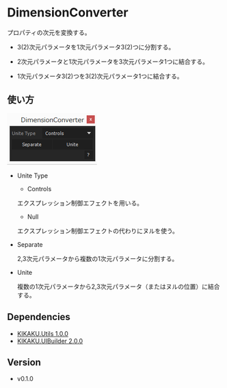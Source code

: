 # DimensionConverter

プロパティの次元を変換する。

- 3(2)次元パラメータを1次元パラメータ3(2)つに分割する。

- 2次元パラメータと1次元パラメータを3次元パラメータ1つに結合する。

- 1次元パラメータ3(2)つを3(2)次元パラメータ1つに結合する。

## 使い方

![UI](ui.png)

- Unite Type

	- Controls
	
	エクスプレッション制御エフェクトを用いる。
	
	- Null
	
	エクスプレッション制御エフェクトの代わりにヌルを使う。
	
- Separate

	2,3次元パラメータから複数の1次元パラメータに分割する。
	
- Unite

	複数の1次元パラメータから2,3次元パラメータ（またはヌルの位置）に結合する。

## Dependencies

- [KIKAKU.Utils 1.0.0](https://github.com/atarabi/AfterEffects-Scripts/tree/master/Startup/KikakuUtils)
- [KIKAKU.UIBuilder 2.0.0](https://github.com/atarabi/AfterEffects-Scripts/tree/master/Startup/KikakuUIBuilder)

## Version

- v0.1.0